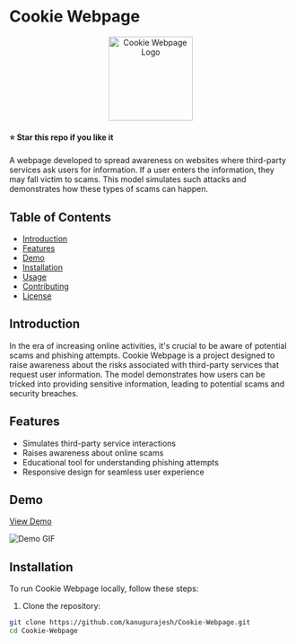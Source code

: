 # Cookie Webpage

<div align="center">
  <img src="https://github.com/kanugurajesh/Cookie-Webpage/assets/120458029/c6cca9cb-8b75-400d-b099-aa94d27a8bba" alt="Cookie Webpage Logo" width=150 height=150>
</div>

#### ⭐ Star this repo if you like it

A webpage developed to spread awareness on websites where third-party services ask users for information. If a user enters the information, they may fall victim to scams. This model simulates such attacks and demonstrates how these types of scams can happen.

## Table of Contents

- [Introduction](#introduction)
- [Features](#features)
- [Demo](#demo)
- [Installation](#installation)
- [Usage](#usage)
- [Contributing](#contributing)
- [License](#license)

## Introduction

In the era of increasing online activities, it's crucial to be aware of potential scams and phishing attempts. Cookie Webpage is a project designed to raise awareness about the risks associated with third-party services that request user information. The model demonstrates how users can be tricked into providing sensitive information, leading to potential scams and security breaches.

## Features

- Simulates third-party service interactions
- Raises awareness about online scams
- Educational tool for understanding phishing attempts
- Responsive design for seamless user experience

## Demo

[View Demo](#) <!-- Add the link to the live demo when available -->

![Demo GIF](#) <!-- Add a link to a GIF or screenshot showcasing the demo -->

## Installation

To run Cookie Webpage locally, follow these steps:

1. Clone the repository:

```bash
git clone https://github.com/kanugurajesh/Cookie-Webpage.git
cd Cookie-Webpage
```
